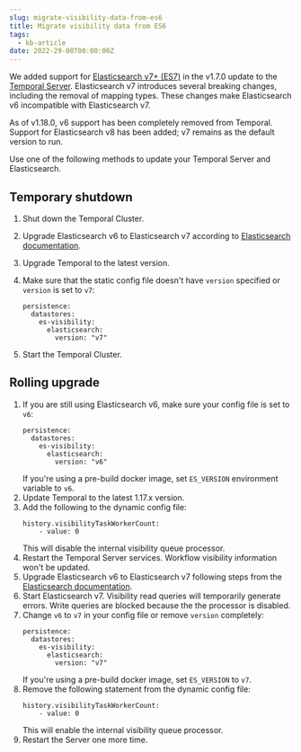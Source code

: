 ```yaml
---
slug: migrate-visibility-data-from-es6
title: Migrate visibility data from ES6
tags:
  - kb-article
date: 2022-29-08T00:00:00Z
---
```


We added support for [Elasticsearch v7+ (ES7)](https://www.elastic.co/downloads/past-releases/#elasticsearch) in the v1.7.0 update to the [Temporal Server](/cluster/s#temporal-server).
Elasticsearch v7 introduces several breaking changes, including the removal of mapping types.
These changes make Elasticsearch v6 incompatible with Elasticsearch v7.

As of v1.18.0, v6 support has been completely removed from Temporal.
Support for Elasticsearch v8 has been added; v7 remains as the default version to run.

Use one of the following methods to update your Temporal Server and Elasticsearch.

## Temporary shutdown

1. Shut down the Temporal Cluster.
2. Upgrade Elasticsearch v6 to Elasticsearch v7 according to [Elasticsearch documentation](https://www.elastic.co/guide/en/elasticsearch/reference/current/setup-upgrade.html).
3. Upgrade Temporal to the latest version.
4. Make sure that the static config file doesn't have `version` specified or `version` is set to `v7`:

   ```
   persistence:
     datastores:
       es-visibility:
         elasticsearch:
           version: "v7"
   ```

5. Start the Temporal Cluster.

## Rolling upgrade

1. If you are still using Elasticsearch v6, make sure your config file is set to `v6`:
   ```
   persistence:
     datastores:
       es-visibility:
         elasticsearch:
           version: "v6"
   ```
   If you're using a pre-build docker image, set `ES_VERSION` environment variable to `v6`.
2. Update Temporal to the latest 1.17.x version.
3. Add the following to the dynamic config file:
   ```
   history.visibilityTaskWorkerCount:
       - value: 0
   ```
   This will disable the internal visibility queue processor.
4. Restart the Temporal Server services.
   Workflow visibility information won't be updated.
5. Upgrade Elasticsearch v6 to Elasticsearch v7 following steps from the [Elasticsearch documentation](https://www.elastic.co/guide/en/elasticsearch/reference/current/setup-upgrade.html).
6. Start Elasticsearch v7.
   Visibility read queries will temporarily generate errors.
   Write queries are blocked because the the processor is disabled.
7. Change `v6` to `v7` in your config file or remove `version` completely:
   ```
   persistence:
     datastores:
       es-visibility:
         elasticsearch:
           version: "v7"
   ```
   If you're using a pre-build docker image, set `ES_VERSION` to `v7`.
8. Remove the following statement from the dynamic config file:
   ```
   history.visibilityTaskWorkerCount:
       - value: 0
   ```
   This will enable the internal visibility queue processor.
9. Restart the Server one more time.
